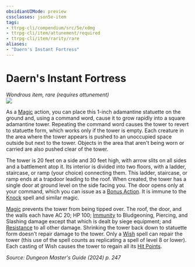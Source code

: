 ```yaml
---
obsidianUIMode: preview
cssclasses: json5e-item
tags:
- ttrpg-cli/compendium/src/5e/xdmg
- ttrpg-cli/item/attunement/required
- ttrpg-cli/item/rarity/rare
aliases: 
- "Daern's Instant Fortress"
---
```

# Daern's Instant Fortress
*Wondrous item, rare (requires attunement)*  
![](2-Mechanics/CLI/items/img/daerns-instant-fortress.webp#right)


As a [Magic](2-Mechanics/CLI/rules/actions.md#Magic) action, you can place this 1-inch adamantine statuette on the ground and, using a command word, cause it to grow rapidly into a square adamantine tower. Repeating the command word causes the tower to revert to statuette form, which works only if the tower is empty. Each creature in the area where the tower appears is pushed to an unoccupied space outside but next to the tower. Objects in the area that aren't being worn or carried are also pushed clear of the tower.

The tower is 20 feet on a side and 30 feet high, with arrow slits on all sides and a battlement atop it. Its interior is divided into two floors, with a ladder, staircase, or ramp (your choice) connecting them. This ladder, staircase, or ramp ends at a trapdoor leading to the roof. When created, the tower has a single door at ground level on the side facing you. The door opens only at your command, which you can issue as a [Bonus Action](2-Mechanics/CLI/rules/variant-rules/bonus-action-xphb.md). It is immune to the [Knock](2-Mechanics/CLI/spells/knock-xphb.md) spell and similar magic.

[Magic](2-Mechanics/CLI/rules/actions.md#Magic) prevents the tower from being tipped over. The roof, the door, and the walls each have AC 20; HP 100; [Immunity](2-Mechanics/CLI/rules/variant-rules/immunity-xphb.md) to Bludgeoning, Piercing, and Slashing damage except that which is dealt by siege equipment; and [Resistance](2-Mechanics/CLI/rules/variant-rules/resistance-xphb.md) to all other damage. Shrinking the tower back down to statuette form doesn't repair damage to the tower. Only a [Wish](2-Mechanics/CLI/spells/wish-xphb.md) spell can repair the tower (this use of the spell counts as replicating a spell of level 8 or lower). Each casting of Wish causes the tower to regain all its [Hit Points](2-Mechanics/CLI/rules/variant-rules/hit-points-xphb.md).

*Source: Dungeon Master's Guide (2024) p. 247*